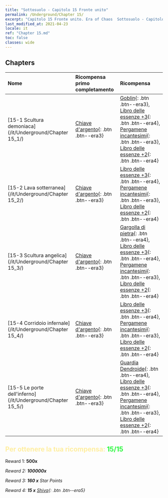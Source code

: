 ```yaml
---
title: "Sottosuolo - Capitolo 15 Fronte unito"
permalink: /Underground/Chapter 15/
excerpt: "Capitolo 15 Fronte unito. Era of Chaos  Sottosuolo - Capitolo 15. Fronte unito"
last_modified_at: 2021-04-23
locale: it
ref: "Chapter 15.md"
toc: false
classes: wide
---
```


## Chapters

  | Nome |  Ricompensa primo completamento | Ricompensa |
  |:------------|:------------|:------------| 
  | [15-1 Scultura demoniaca](/it/Underground/Chapter 15_1/) | [Chiave d'argento](/ItemsIT/con_693/){: .btn .btn--era3} | [Goblin](/ItemsIT/unt_217/){: .btn .btn--era3}, [Libro delle essenze +3](/ItemsIT/mat_60/){: .btn .btn--era4}, [Pergamene incantesimi](/ItemsIT/con_694/){: .btn .btn--era3}, [Libro delle essenze +2](/ItemsIT/mat_53/){: .btn .btn--era4} |
  | [15-2 Lava sotterranea](/it/Underground/Chapter 15_2/) | [Chiave d'argento](/ItemsIT/con_693/){: .btn .btn--era3} | [Libro delle essenze +3](/ItemsIT/mat_60/){: .btn .btn--era4}, [Pergamene incantesimi](/ItemsIT/con_694/){: .btn .btn--era3}, [Libro delle essenze +2](/ItemsIT/mat_53/){: .btn .btn--era4} |
  | [15-3 Scultura angelica](/it/Underground/Chapter 15_3/) | [Chiave d'argento](/ItemsIT/con_693/){: .btn .btn--era3} | [Gargolla di pietra](/ItemsIT/unt_236/){: .btn .btn--era4}, [Libro delle essenze +3](/ItemsIT/mat_60/){: .btn .btn--era4}, [Pergamene incantesimi](/ItemsIT/con_694/){: .btn .btn--era3}, [Libro delle essenze +2](/ItemsIT/mat_53/){: .btn .btn--era4} |
  | [15-4 Corridoio infernale](/it/Underground/Chapter 15_4/) | [Chiave d'argento](/ItemsIT/con_693/){: .btn .btn--era3} | [Libro delle essenze +3](/ItemsIT/mat_60/){: .btn .btn--era4}, [Pergamene incantesimi](/ItemsIT/con_694/){: .btn .btn--era3}, [Libro delle essenze +2](/ItemsIT/mat_53/){: .btn .btn--era4} |
  | [15-5 Le porte dell'inferno](/it/Underground/Chapter 15_5/) | [Chiave d'argento](/ItemsIT/con_693/){: .btn .btn--era3} | [Guardia Dendroide](/ItemsIT/unt_203/){: .btn .btn--era4}, [Libro delle essenze +3](/ItemsIT/mat_60/){: .btn .btn--era4}, [Pergamene incantesimi](/ItemsIT/con_694/){: .btn .btn--era3}, [Libro delle essenze +2](/ItemsIT/mat_53/){: .btn .btn--era4} |


## <span style="color: #ffeea0">Per ottenere la tua ricompensa: </span><span style="color: #27f73a">15/15</span>

 Reward 1:  **500x** <i class="fas fa-gem"/>

 Reward 2:  **100000x** <i class="fas fa-coins"/>

 Reward 3: **160 x** Star Points

 Reward 4: **15 x** [Shiva](/ItemsIT/her_376/){: .btn .btn--era5}

